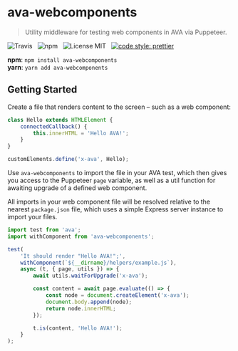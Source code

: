 # ava-webcomponents

> Utility middleware for testing web components in AVA via Puppeteer.

![Travis](http://img.shields.io/travis/Wildhoney/ava-webcomponents.svg?style=for-the-badge)
&nbsp;
![npm](http://img.shields.io/npm/v/ava-webcomponents.svg?style=for-the-badge)
&nbsp;
![License MIT](http://img.shields.io/badge/license-mit-lightgrey.svg?style=for-the-badge)
&nbsp;
[![code style: prettier](https://img.shields.io/badge/code_style-prettier-ff69b4.svg?style=for-the-badge)](https://github.com/prettier/prettier)

**npm**: `npm install ava-webcomponents`
<br />
**yarn**: `yarn add ava-webcomponents`

## Getting Started

Create a file that renders content to the screen &ndash; such as a web component:

```javascript
class Hello extends HTMLElement {
    connectedCallback() {
        this.innerHTML = 'Hello AVA!';
    }
}

customElements.define('x-ava', Hello);
```

Use `ava-webcomponents` to import the file in your AVA test, which then gives you access to the Puppeteer `page` variable, as well as a util function for awaiting upgrade of a defined web component.

All imports in your web component file will be resolved relative to the nearest `package.json` file, which uses a simple Express server instance to import your files.

```javascript
import test from 'ava';
import withComponent from 'ava-webcomponents';

test(
    'It should render "Hello AVA!";',
    withComponent(`${__dirname}/helpers/example.js`),
    async (t, { page, utils }) => {
        await utils.waitForUpgrade('x-ava');

        const content = await page.evaluate(() => {
            const node = document.createElement('x-ava');
            document.body.append(node);
            return node.innerHTML;
        });

        t.is(content, 'Hello AVA!');
    }
);
```
